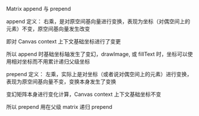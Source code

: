 
Matrix append 与 prepend

append 定义： 右乘，是对原空间基向量进行变换，表现为坐标（对偶空间上的元素）不变，原空间基向量发生改变

即对 Canvas  context 上下文基础坐标进行了变更

所以 append 时基础坐标轴发生了变幻，drawImage, 或 fillText 时，坐标可以使用相对坐标而不用累计递归父级坐标

prepend 定义： 左乘，实际上是对坐标（或者说对偶空间上的元素）进行变换，表现为原空间基向量不变，变换本身发生了变换

变幻矩阵本身进行变化计算，Canvas context 上下文基础坐标不变

所以 prepend 用在父级 matrix 递归 prepend
